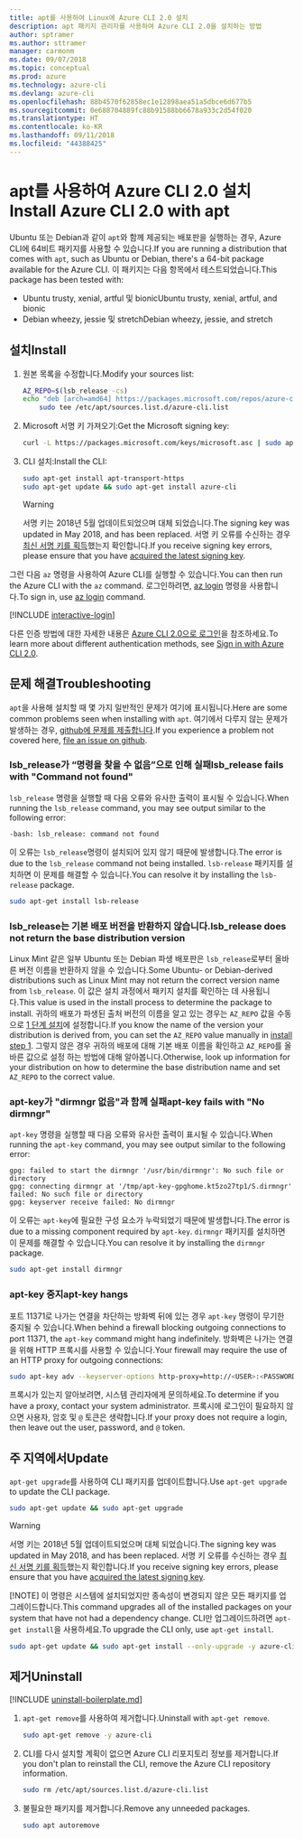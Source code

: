 ```yaml
---
title: apt를 사용하여 Linux에 Azure CLI 2.0 설치
description: apt 패키지 관리자를 사용하여 Azure CLI 2.0을 설치하는 방법
author: sptramer
ms.author: sttramer
manager: carmonm
ms.date: 09/07/2018
ms.topic: conceptual
ms.prod: azure
ms.technology: azure-cli
ms.devlang: azure-cli
ms.openlocfilehash: 88b4570f62858ec1e12898aea51a5dbce6d677b5
ms.sourcegitcommit: 0e688704889fc88b91588bb6678a933c2d54f020
ms.translationtype: HT
ms.contentlocale: ko-KR
ms.lasthandoff: 09/11/2018
ms.locfileid: "44388425"
---
```

# <a name="install-azure-cli-20-with-apt"></a><span data-ttu-id="3ebef-103">apt를 사용하여 Azure CLI 2.0 설치</span><span class="sxs-lookup"><span data-stu-id="3ebef-103">Install Azure CLI 2.0 with apt</span></span>

<span data-ttu-id="3ebef-104">Ubuntu 또는 Debian과 같이 `apt`와 함께 제공되는 배포판을 실행하는 경우, Azure CLI에 64비트 패키지를 사용할 수 있습니다.</span><span class="sxs-lookup"><span data-stu-id="3ebef-104">If you are running a distribution that comes with `apt`, such as Ubuntu or Debian, there's a 64-bit package available for the Azure CLI.</span></span> <span data-ttu-id="3ebef-105">이 패키지는 다음 항목에서 테스트되었습니다.</span><span class="sxs-lookup"><span data-stu-id="3ebef-105">This package has been tested with:</span></span>

* <span data-ttu-id="3ebef-106">Ubuntu trusty, xenial, artful 및 bionic</span><span class="sxs-lookup"><span data-stu-id="3ebef-106">Ubuntu trusty, xenial, artful, and bionic</span></span>
* <span data-ttu-id="3ebef-107">Debian wheezy, jessie 및 stretch</span><span class="sxs-lookup"><span data-stu-id="3ebef-107">Debian wheezy, jessie, and stretch</span></span>

## <a name="install"></a><span data-ttu-id="3ebef-108">설치</span><span class="sxs-lookup"><span data-stu-id="3ebef-108">Install</span></span>

1. <div id="install-step-1"/><span data-ttu-id="3ebef-109">원본 목록을 수정합니다.</span><span class="sxs-lookup"><span data-stu-id="3ebef-109">Modify your sources list:</span></span>

    ```bash
    AZ_REPO=$(lsb_release -cs)
    echo "deb [arch=amd64] https://packages.microsoft.com/repos/azure-cli/ $AZ_REPO main" | \
        sudo tee /etc/apt/sources.list.d/azure-cli.list
    ```

2. <div id="signingKey"/><span data-ttu-id="3ebef-110">Microsoft 서명 키 가져오기:</span><span class="sxs-lookup"><span data-stu-id="3ebef-110">Get the Microsoft signing key:</span></span>

   ```bash
   curl -L https://packages.microsoft.com/keys/microsoft.asc | sudo apt-key add -
   ```

3. <span data-ttu-id="3ebef-111">CLI 설치:</span><span class="sxs-lookup"><span data-stu-id="3ebef-111">Install the CLI:</span></span>

   ```bash
   sudo apt-get install apt-transport-https
   sudo apt-get update && sudo apt-get install azure-cli
   ```

   > [!WARNING]
   > <span data-ttu-id="3ebef-112">서명 키는 2018년 5월 업데이트되었으며 대체 되었습니다.</span><span class="sxs-lookup"><span data-stu-id="3ebef-112">The signing key was updated in May 2018, and has been replaced.</span></span> <span data-ttu-id="3ebef-113">서명 키 오류를 수신하는 경우 [최신 서명 키를 획득](#signingKey)했는지 확인합니다.</span><span class="sxs-lookup"><span data-stu-id="3ebef-113">If you receive signing key errors, please ensure that you have [acquired the latest signing key](#signingKey).</span></span>

<span data-ttu-id="3ebef-114">그런 다음 `az` 명령을 사용하여 Azure CLI를 실행할 수 있습니다.</span><span class="sxs-lookup"><span data-stu-id="3ebef-114">You can then run the Azure CLI with the `az` command.</span></span> <span data-ttu-id="3ebef-115">로그인하려면, [az login](/cli/azure/reference-index#az-login) 명령을 사용합니다.</span><span class="sxs-lookup"><span data-stu-id="3ebef-115">To sign in, use [az login](/cli/azure/reference-index#az-login) command.</span></span>

[!INCLUDE [interactive-login](includes/interactive-login.md)]

<span data-ttu-id="3ebef-116">다른 인증 방법에 대한 자세한 내용은 [Azure CLI 2.0으로 로그인](authenticate-azure-cli.md)을 참조하세요.</span><span class="sxs-lookup"><span data-stu-id="3ebef-116">To learn more about different authentication methods, see [Sign in with Azure CLI 2.0](authenticate-azure-cli.md).</span></span>

## <a name="troubleshooting"></a><span data-ttu-id="3ebef-117">문제 해결</span><span class="sxs-lookup"><span data-stu-id="3ebef-117">Troubleshooting</span></span>

<span data-ttu-id="3ebef-118">`apt`을 사용해 설치할 때 몇 가지 일반적인 문제가 여기에 표시됩니다.</span><span class="sxs-lookup"><span data-stu-id="3ebef-118">Here are some common problems seen when installing with `apt`.</span></span> <span data-ttu-id="3ebef-119">여기에서 다루지 않는 문제가 발생하는 경우, [github에 문제를 제출합니다](https://github.com/Azure/azure-cli/issues).</span><span class="sxs-lookup"><span data-stu-id="3ebef-119">If you experience a problem not covered here, [file an issue on github](https://github.com/Azure/azure-cli/issues).</span></span>

### <a name="lsbrelease-fails-with-command-not-found"></a><span data-ttu-id="3ebef-120">lsb_release가 “명령을 찾을 수 없음”으로 인해 실패</span><span class="sxs-lookup"><span data-stu-id="3ebef-120">lsb_release fails with "Command not found"</span></span>

<span data-ttu-id="3ebef-121">`lsb_release` 명령을 실행할 때 다음 오류와 유사한 출력이 표시될 수 있습니다.</span><span class="sxs-lookup"><span data-stu-id="3ebef-121">When running the `lsb_release` command, you may see output similar to the following error:</span></span>

```output
-bash: lsb_release: command not found
```

<span data-ttu-id="3ebef-122">이 오류는 `lsb_release`명령이 설치되어 있지 않기 때문에 발생합니다.</span><span class="sxs-lookup"><span data-stu-id="3ebef-122">The error is due to the `lsb_release` command not being installed.</span></span> <span data-ttu-id="3ebef-123">`lsb-release` 패키지를 설치하면 이 문제를 해결할 수 있습니다.</span><span class="sxs-lookup"><span data-stu-id="3ebef-123">You can resolve it by installing the `lsb-release` package.</span></span>

```bash
sudo apt-get install lsb-release
```

### <a name="lsbrelease-does-not-return-the-base-distribution-version"></a><span data-ttu-id="3ebef-124">lsb_release는 기본 배포 버전을 반환하지 않습니다.</span><span class="sxs-lookup"><span data-stu-id="3ebef-124">lsb_release does not return the base distribution version</span></span>

<span data-ttu-id="3ebef-125">Linux Mint 같은 일부 Ubuntu 또는 Debian 파생 배포판은 `lsb_release`로부터 올바른 버전 이름을 반환하지 않을 수 있습니다.</span><span class="sxs-lookup"><span data-stu-id="3ebef-125">Some Ubuntu- or Debian-derived distributions such as Linux Mint may not return the correct version name from `lsb_release`.</span></span> <span data-ttu-id="3ebef-126">이 값은 설치 과정에서 패키지 설치를 확인하는 데 사용됩니다.</span><span class="sxs-lookup"><span data-stu-id="3ebef-126">This value is used in the install process to determine the package to install.</span></span> <span data-ttu-id="3ebef-127">귀하의 배포가 파생된 출처 버전의 이름을 알고 있는 경우는 `AZ_REPO` 값을 수동으로 [1 단계 설치](#install-step-1)에 설정합니다.</span><span class="sxs-lookup"><span data-stu-id="3ebef-127">If you know the name of the version your distribution is derived from, you can set the `AZ_REPO` value manually in [install step 1](#install-step-1).</span></span> <span data-ttu-id="3ebef-128">그렇지 않은 경우 귀하의 배포에 대해 기본 배포 이름을 확인하고 `AZ_REPO`를 올바른 값으로 설정 하는 방법에 대해 알아봅니다.</span><span class="sxs-lookup"><span data-stu-id="3ebef-128">Otherwise, look up information for your distribution on how to determine the base distribution name and set `AZ_REPO` to the correct value.</span></span>

### <a name="apt-key-fails-with-no-dirmngr"></a><span data-ttu-id="3ebef-129">apt-key가 "dirmngr 없음"과 함께 실패</span><span class="sxs-lookup"><span data-stu-id="3ebef-129">apt-key fails with "No dirmngr"</span></span>

<span data-ttu-id="3ebef-130">`apt-key` 명령을 실행할 때 다음 오류와 유사한 출력이 표시될 수 있습니다.</span><span class="sxs-lookup"><span data-stu-id="3ebef-130">When running the `apt-key` command, you may see output similar to the following error:</span></span>

```output
gpg: failed to start the dirmngr '/usr/bin/dirmngr': No such file or directory
gpg: connecting dirmngr at '/tmp/apt-key-gpghome.kt5zo27tp1/S.dirmngr' failed: No such file or directory
gpg: keyserver receive failed: No dirmngr
```

<span data-ttu-id="3ebef-131">이 오류는 `apt-key`에 필요한 구성 요소가 누락되었기 때문에 발생합니다.</span><span class="sxs-lookup"><span data-stu-id="3ebef-131">The error is due to a missing component required by `apt-key`.</span></span> <span data-ttu-id="3ebef-132">`dirmngr` 패키지를 설치하면 이 문제를 해결할 수 있습니다.</span><span class="sxs-lookup"><span data-stu-id="3ebef-132">You can resolve it by installing the `dirmngr` package.</span></span>

```bash
sudo apt-get install dirmngr
```

### <a name="apt-key-hangs"></a><span data-ttu-id="3ebef-133">apt-key 중지</span><span class="sxs-lookup"><span data-stu-id="3ebef-133">apt-key hangs</span></span>

<span data-ttu-id="3ebef-134">포트 11371로 나가는 연결을 차단하는 방화벽 뒤에 있는 경우 `apt-key` 명령이 무기한 중지될 수 있습니다.</span><span class="sxs-lookup"><span data-stu-id="3ebef-134">When behind a firewall blocking outgoing connections to port 11371, the `apt-key` command might hang indefinitely.</span></span> <span data-ttu-id="3ebef-135">방화벽은 나가는 연결을 위해 HTTP 프록시를 사용할 수 있습니다.</span><span class="sxs-lookup"><span data-stu-id="3ebef-135">Your firewall may require the use of an HTTP proxy for outgoing connections:</span></span>

```bash
sudo apt-key adv --keyserver-options http-proxy=http://<USER>:<PASSWORD>@<PROXY-HOST>:<PROXY-PORT>/ --keyserver packages.microsoft.com --recv-keys 52E16F86FEE04B979B07E28DB02C46DF417A0893
```

<span data-ttu-id="3ebef-136">프록시가 있는지 알아보려면, 시스템 관리자에게 문의하세요.</span><span class="sxs-lookup"><span data-stu-id="3ebef-136">To determine if you have a proxy, contact your system administrator.</span></span> <span data-ttu-id="3ebef-137">프록시에 로그인이 필요하지 않으면 사용자, 암호 및 `@` 토큰은 생략합니다.</span><span class="sxs-lookup"><span data-stu-id="3ebef-137">If your proxy does not require a login, then leave out the user, password, and `@` token.</span></span>

## <a name="update"></a><span data-ttu-id="3ebef-138">주 지역에서</span><span class="sxs-lookup"><span data-stu-id="3ebef-138">Update</span></span>

<span data-ttu-id="3ebef-139">`apt-get upgrade`를 사용하여 CLI 패키지를 업데이트합니다.</span><span class="sxs-lookup"><span data-stu-id="3ebef-139">Use `apt-get upgrade` to update the CLI package.</span></span>

   ```bash
   sudo apt-get update && sudo apt-get upgrade
   ```

> [!WARNING]
> <span data-ttu-id="3ebef-140">서명 키는 2018년 5월 업데이트되었으며 대체 되었습니다.</span><span class="sxs-lookup"><span data-stu-id="3ebef-140">The signing key was updated in May 2018, and has been replaced.</span></span> <span data-ttu-id="3ebef-141">서명 키 오류를 수신하는 경우 [최신 서명 키를 획득](#signingKey)했는지 확인합니다.</span><span class="sxs-lookup"><span data-stu-id="3ebef-141">If you receive signing key errors, please ensure that you have [acquired the latest signing key](#signingKey).</span></span>
>
> [!NOTE]
> <span data-ttu-id="3ebef-142">이 명령은 시스템에 설치되었지만 종속성이 변경되지 않은 모든 패키지를 업그레이드합니다.</span><span class="sxs-lookup"><span data-stu-id="3ebef-142">This command upgrades all of the installed packages on your system that have not had a dependency change.</span></span>
> <span data-ttu-id="3ebef-143">CLI만 업그레이드하려면 `apt-get install`을 사용하세요.</span><span class="sxs-lookup"><span data-stu-id="3ebef-143">To upgrade the CLI only, use `apt-get install`.</span></span>
> ```bash
> sudo apt-get update && sudo apt-get install --only-upgrade -y azure-cli
> ```

## <a name="uninstall"></a><span data-ttu-id="3ebef-144">제거</span><span class="sxs-lookup"><span data-stu-id="3ebef-144">Uninstall</span></span>

[!INCLUDE [uninstall-boilerplate.md](includes/uninstall-boilerplate.md)]

1. <span data-ttu-id="3ebef-145">`apt-get remove`를 사용하여 제거합니다.</span><span class="sxs-lookup"><span data-stu-id="3ebef-145">Uninstall with `apt-get remove`.</span></span>

    ```bash
    sudo apt-get remove -y azure-cli
    ```

2. <span data-ttu-id="3ebef-146">CLI를 다시 설치할 계획이 없으면 Azure CLI 리포지토리 정보를 제거합니다.</span><span class="sxs-lookup"><span data-stu-id="3ebef-146">If you don't plan to reinstall the CLI, remove the Azure CLI repository information.</span></span>

   ```bash
   sudo rm /etc/apt/sources.list.d/azure-cli.list
   ```

3. <span data-ttu-id="3ebef-147">불필요한 패키지를 제거합니다.</span><span class="sxs-lookup"><span data-stu-id="3ebef-147">Remove any unneeded packages.</span></span>

   ```bash
   sudo apt autoremove
   ```
